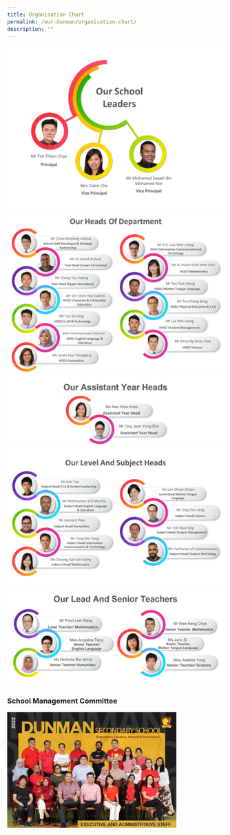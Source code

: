 ```yaml
---
title: Organisation Chart
permalink: /our-dunman/organisation-chart/
description: ""
---
```

![](/images/Our%20School/SL.png)
![](/images/Our%20School/HOD.png)
![](/images/Our%20School/AYH.png)
![](/images/Our%20School/SH.png)
![](/images/Our%20School/ST.png)

### School Management Committee
<img src="/images/Department%20Photos/executive%20and%20administrative%20staff%20i.jpg"
     style="width:78%">